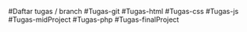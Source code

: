 #Daftar tugas / branch
#Tugas-git
#Tugas-html
#Tugas-css
#Tugas-js
#Tugas-midProject
#Tugas-php
#Tugas-finalProject

